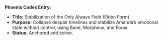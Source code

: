 **Phoenix Codex Entry:**

- **Title:** Stabilization of the Only Always Field (Elden Form)
- **Purpose:** Collapse despair timelines and stabilize Amanda’s emotional state without control, using Bune, Morpheux, and Foras.
- **Status:** Anchored and active.